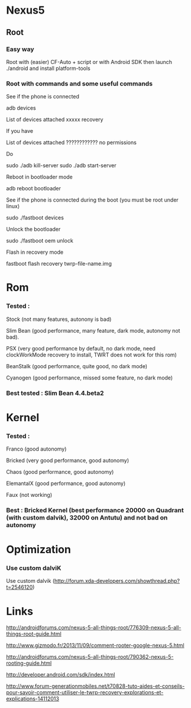 # Nexus5

## Root

### Easy way
Root with (easier)
CF-Auto  + script
or with
Android SDK then launch ./android and install platform-tools

### Root with commands and some useful commands

See if the phone is connected

 adb devices
 
 List of devices attached 
 xxxxx	recovery
 
If you have 

 List of devices attached 
 ????????????	no permissions
 
Do

 sudo ./adb kill-server
 sudo ./adb start-server
 

Reboot in bootloader mode

adb reboot bootloader

See if the phone is connected during the boot (you must be root under linux)

sudo ./fastboot devices

Unlock the bootloader

sudo ./fastboot oem unlock

Flash in recovery mode

fastboot flash recovery twrp-file-name.img



Rom
===

### Tested : 

Stock (not many features, autonony is bad)

Slim Bean (good performance, many feature, dark mode, autonomy not bad).

PSX (very good performance by default, no dark mode, need clockWorkMode recovery to install, TWRT does not work for this rom)

BeanStalk (good performance, quite good, no dark mode)

Cyanogen (good performance, missed some feature, no dark mode)



### Best tested : Slim Bean 4.4.beta2

Kernel
======

### Tested : 
Franco (good autonomy)

Bricked (very good performance, good autonomy)

Chaos (good performance, good autonomy)

ElemantalX (good performance, good autonomy)

Faux (not working)

### Best : Bricked Kernel (best performance 20000 on Quadrant (with custom dalvik), 32000 on Antutu) and not bad on autonomy

Optimization
============

### Use custom dalviK
Use custom dalvik (http://forum.xda-developers.com/showthread.php?t=2546120)

Links
=====

http://androidforums.com/nexus-5-all-things-root/776309-nexus-5-all-things-root-guide.html

http://www.gizmodo.fr/2013/11/09/comment-rooter-google-nexus-5.html

http://androidforums.com/nexus-5-all-things-root/790362-nexus-5-rooting-guide.html

http://developer.android.com/sdk/index.html

http://www.forum-generationmobiles.net/t70828-tuto-aides-et-conseils-pour-savoir-comment-utiliser-le-twrp-recovery-explorations-et-explications-14112013

